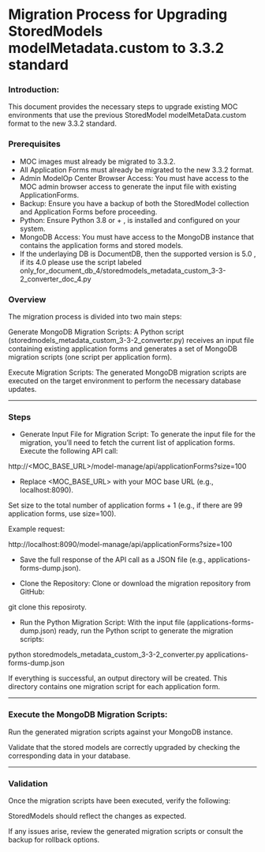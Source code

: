 # Migration Process for Upgrading StoredModels modelMetadata.custom to 3.3.2 standard

### Introduction:

This document provides the necessary steps to upgrade existing MOC environments that use the previous StoredModel modelMetaData.custom  format to the new 3.3.2 standard. 

### Prerequisites

- MOC images must already be migrated to 3.3.2.
- All Application Forms must already be migrated to the new 3.3.2 format.
- Admin ModelOp Center Browser Access: You must have access to the MOC admin browser access to generate the input file with existing ApplicationForms.
- Backup: Ensure you have a backup of both the StoredModel collection and Application Forms before proceeding.
- Python: Ensure Python 3.8 or + ,   is installed and configured on your system.
- MongoDB Access: You must have access to the MongoDB instance that contains the application forms and stored models.
- If the underlaying DB is DocumentDB, then the supported version is 5.0 , if its 4.0 please use the script labeled only_for_document_db_4/storedmodels_metadata_custom_3-3-2_converter_doc_4.py


### Overview

The migration process is divided into two main steps:

Generate MongoDB Migration Scripts: A Python script (storedmodels_metadata_custom_3-3-2_converter.py) receives an input file containing existing application forms and generates a set of MongoDB migration scripts (one script per application form).

Execute Migration Scripts: The generated MongoDB migration scripts are executed on the target environment to perform the necessary database updates.


---

### Steps

- Generate Input File for Migration Script: To generate the input file for the migration, you’ll need to fetch the current list of application forms. Execute the following API call:

http://<MOC_BASE_URL>/model-manage/api/applicationForms?size=100 

- Replace <MOC_BASE_URL> with your MOC base URL (e.g., localhost:8090).

Set size to the total number of application forms + 1 (e.g., if there are 99 application forms, use size=100).

Example request:

http://localhost:8090/model-manage/api/applicationForms?size=100

- Save the full response of the API call as a JSON file (e.g., applications-forms-dump.json).

- Clone the Repository: Clone or download the migration repository from GitHub:

git clone this reposiroty.

- Run the Python Migration Script: With the input file (applications-forms-dump.json) ready, run the Python script to generate the migration scripts:

python storedmodels_metadata_custom_3-3-2_converter.py applications-forms-dump.json 

If everything is successful, an output directory will be created. This directory contains one migration script for each application form.

--- 
### Execute the MongoDB Migration Scripts:

Run the generated migration scripts against your MongoDB instance.

Validate that the stored models are correctly upgraded by checking the corresponding data in your database.

---

### Validation

Once the migration scripts have been executed, verify the following:

StoredModels should reflect the changes as expected.

If any issues arise, review the generated migration scripts or consult the backup for rollback options.
